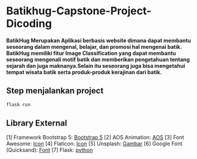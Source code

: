# Batikhug-Capstone-Project-Dicoding
#### BatikHug Merupakan Aplikasi berbasis website dimana dapat membantu seseorang dalam mengenal, belajar, dan promosi hal mengenai batik. BatikHug memiliki fitur Image Classification yang dapat membantu seseorang mengenali motif batik dan memberikan pengetahuan tentang sejarah dan juga maknanya.Selain itu seseorang juga bisa mengetahui tempat wisata batik serta produk-produk kerajinan dari batik.

## Step menjalankan project
```bash
flask run
```

## Library External
[1] Framework Bootstrap 5: [Bootstrap 5](https://getbootstrap.com/)
[2] AOS Animation: [AOS](https://michalsnik.github.io/aos/ )
[3] Font Awesome: [Icon](https://fontawesome.com/)
[4] Flaticon: [Icon](https://www.flaticon.com/)
[5] Unsplash: [Gambar](https://unsplash.com/)
[6] Google Font (Quicksand): [Font](https://fonts.google.com/)
[7] Flask: [python](https://flask.palletsprojects.com/en/2.2.x/)

